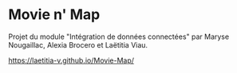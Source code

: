 # Movie n' Map
Projet du module "Intégration de données connectées" par Maryse Nougaillac, Alexia Brocero et Laëtitia Viau.

https://laetitia-v.github.io/Movie-Map/

